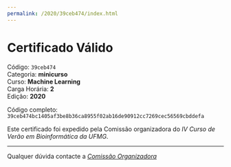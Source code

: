 ```yaml
---
permalink: /2020/39ceb474/index.html
---
```


# Certificado Válido

Código: `39ceb474`<br>
Categoria: **minicurso**<br>
Curso: **Machine Learning**<br>
Carga Horária: **2**<br>
Edição: **2020**<br>


Código completo: `39ceb474bc1405af3be8b36ca8955f02ab16de90912cc7269cec56569cbddefa`


Este certificado foi expedido pela Comissão organizadora do *IV Curso de Verão em Bioinformática da UFMG*.

----

Qualquer dúvida contacte a [_Comissão Organizadora_](<mailto:cursobioinfoufmg@gmail.com$subject=[Certificados]>)

